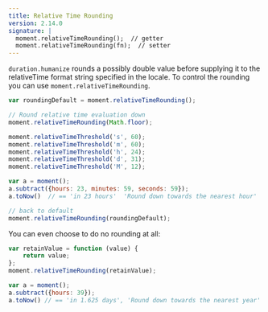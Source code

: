 ```yaml
---
title: Relative Time Rounding
version: 2.14.0
signature: |
  moment.relativeTimeRounding();  // getter
  moment.relativeTimeRounding(fn);  // setter
---
```


`duration.humanize` rounds a possibly double value before supplying it to the relativeTime format string specified in the locale. To control the rounding you can use `moment.relativeTimeRounding`.

```javascript
var roundingDefault = moment.relativeTimeRounding();

// Round relative time evaluation down
moment.relativeTimeRounding(Math.floor);

moment.relativeTimeThreshold('s', 60);
moment.relativeTimeThreshold('m', 60);
moment.relativeTimeThreshold('h', 24);
moment.relativeTimeThreshold('d', 31);
moment.relativeTimeThreshold('M', 12);

var a = moment();
a.subtract({hours: 23, minutes: 59, seconds: 59});
a.toNow()  // == 'in 23 hours'  'Round down towards the nearest hour'

// back to default
moment.relativeTimeRounding(roundingDefault);
```

You can even choose to do no rounding at all:

```javascript
var retainValue = function (value) {
    return value;
};
moment.relativeTimeRounding(retainValue);

var a = moment();
a.subtract({hours: 39});
a.toNow() // == 'in 1.625 days', 'Round down towards the nearest year'
```
